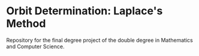 # Orbit Determination: Laplace's Method

Repository for the final degree project of the double degree in Mathematics and Computer Science.
